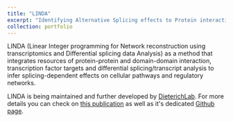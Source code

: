 ```yaml
---
title: "LINDA"
excerpt: "Identifying Alternative Splicing effects to Protein interaction Networks<br/><img src='/images/linda.png'>"
collection: portfolio
---
```


LINDA (Linear Integer programming for Network reconstruction using transcriptomics and Differential splicing data Analysis) as a method that integrates resources of protein-protein and domain-domain interaction, transcription factor targets and differential splicing/transcript analysis to infer splicing-dependent effects on cellular pathways and regulatory networks.

LINDA is being maintained and further developed by [DieterichLab](https://github.com/dieterich-lab/). For more details you can check on [this publication](https://academic.oup.com/bioinformatics/article/39/Supplement_1/i458/7210464) as well as it's dedicated [Github page](https://dieterich-lab.github.io/LINDA/).
